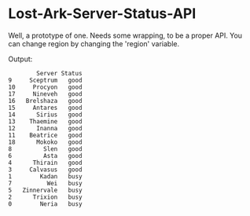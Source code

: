 # Lost-Ark-Server-Status-API
Well, a prototype of one. Needs some wrapping, to be a proper API.
You can change region by changing the 'region' variable.

Output: 
```
        Server Status
9     Sceptrum   good
10     Procyon   good
17     Nineveh   good
16   Brelshaza   good
15     Antares   good
14      Sirius   good
13    Thaemine   good
12      Inanna   good
11    Beatrice   good
18      Mokoko   good
8         Slen   good
6         Asta   good
4      Thirain   good
3     Calvasus   good
1        Kadan   busy
7          Wei   busy
5   Zinnervale   busy
2      Trixion   busy
0        Neria   busy
```
